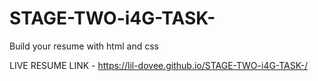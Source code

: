 # STAGE-TWO-i4G-TASK-
Build your resume with html and css

LIVE RESUME LINK - https://lil-dovee.github.io/STAGE-TWO-i4G-TASK-/ 
